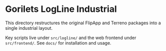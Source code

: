 # Gorilets LogLine Industrial

This directory restructures the original FlipApp and Terreno packages into a single industrial layout.

Key scripts live under `src/logline/` and the web frontend under `src/frontend/`.
See `docs/` for installation and usage.
